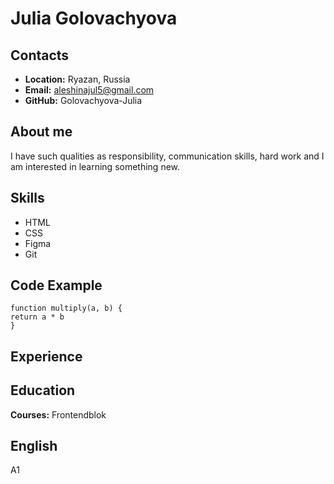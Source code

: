 # Julia Golovachyova
## Contacts
* **Location:** Ryazan, Russia
* **Email:** aleshinajul5@gmail.com
* **GitHub:** Golovachyova-Julia
## About me
I have such qualities as responsibility, communication skills, hard work and I am interested in learning something new.
## Skills
* HTML
* CSS
* Figma
* Git
## Code Example
```
function multiply(a, b) {
return a * b
}
```
## Experience
## Education
**Courses:** Frontendblok
## English
A1
